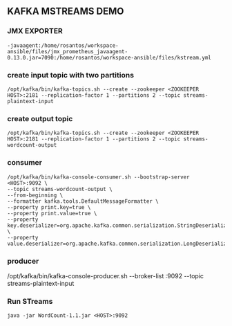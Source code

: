 
## KAFKA MSTREAMS DEMO
  

### JMX EXPORTER  

    -javaagent:/home/rosantos/workspace-ansible/files/jmx_prometheus_javaagent-0.13.0.jar=7090:/home/rosantos/workspace-ansible/files/kstream.yml  

### create input topic with two partitions

    /opt/kafka/bin/kafka-topics.sh --create --zookeeper <ZOOKEEPER HOST>:2181 --replication-factor 1 --partitions 2 --topic streams-plaintext-input
  

### create output topic

    /opt/kafka/bin/kafka-topics.sh --create --zookeeper <ZOOKEEPER HOST>:2181 --replication-factor 1 --partitions 2 --topic streams-wordcount-output  

### consumer

    /opt/kafka/bin/kafka-console-consumer.sh --bootstrap-server <HOST>:9092 \
    --topic streams-wordcount-output \
    --from-beginning \
    --formatter kafka.tools.DefaultMessageFormatter \
    --property print.key=true \
    --property print.value=true \
    --property key.deserializer=org.apache.kafka.common.serialization.StringDeserializer \
    --property value.deserializer=org.apache.kafka.common.serialization.LongDeserializer


### producer

/opt/kafka/bin/kafka-console-producer.sh --broker-list <HOST>:9092 --topic streams-plaintext-input  

### Run STreams  

    java -jar WordCount-1.1.jar <HOST>:9092


